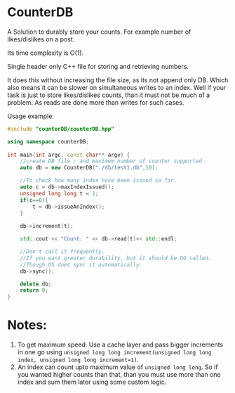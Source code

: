# CounterDB

A Solution to durably store your counts. For example number of likes/dislikes on a post.

Its time complexity is O(1). 

Single header only C++ file for storing and retrieving numbers.

It does this without increasing the file size, as its not append only DB. Which also means it can be slower on simultaneous writes to an index. Well if your task is just to store likes/dislikes counts, than it must not be much of a problem. As reads are done more than writes for such cases.

Usage example:

```c++
#include "counterDB/counterDB.hpp"

using namespace counterDB;
    
int main(int argc, const char** argv) {
    //create DB file : and maximum number of counter supported
    auto db = new CounterDB("./db/test1.db",10);

    //To check how many index have been issued so far.
    auto c = db->maxIndexIssued();
    unsigned long long t = 1;
    if(c==0){
        t = db->issueAnIndex();
    }
    
    db->increment(t);

    std::cout << "Count: " << db->read(t)<< std::endl;

    //Don't call it frequently. 
    //If you want greater durability, but it should be DO called. 
    //Though OS does sync it automatically.
    db->sync();

    delete db;
    return 0;
}
```


# Notes:
1. To get maximum speed: Use a cache layer and pass bigger increments in one go using `unsigned long long increment(unsigned long long index, unsigned long long increment=1)`.
2. An index can count upto maximum value of `unsigned long long`. So if you wanted higher counts than that, than you must use more than one index and sum them later using some custom logic.